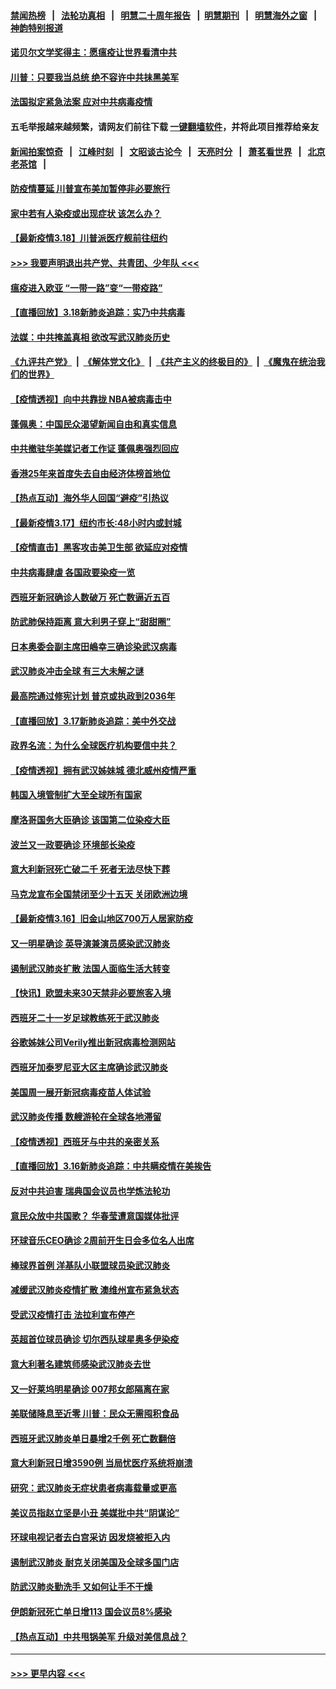 #### [禁闻热榜](热点新闻.md?=0)  &nbsp;&nbsp;|&nbsp;&nbsp; [法轮功真相](https://github.com/gfw-breaker/truth/blob/master/README.md?=0) &nbsp;&nbsp;|&nbsp;&nbsp; [明慧二十周年报告](https://github.com/gfw-breaker/mh-reports/blob/master/README.md?=0) &nbsp;&nbsp;|&nbsp;&nbsp;[明慧期刊](https://github.com/gfw-breaker/mh-qikan) &nbsp;&nbsp;|&nbsp;&nbsp; [明慧海外之窗](https://github.com/gfw-breaker/mh-news/blob/master/README.md?=0) &nbsp;&nbsp;|&nbsp;&nbsp; [神韵特别报道](https://github.com/gfw-breaker/mh-news/blob/master/shenyun.md?=0)
#### [诺贝尔文学奖得主：愿瘟疫让世界看清中共](../pages/nsc418/n11950222.md?t=03190231) 
#### [川普：只要我当总统 绝不容许中共抺黑美军](../pages/nsc418/n11950457.md?t=03190231) 
#### [法国拟定紧急法案 应对中共病毒疫情](../pages/nsc418/n11950548.md?t=03190231) 
#### 五毛举报越来越频繁，请网友们前往下载 [一键翻墙软件](https://github.com/gfw-breaker/ssr-accounts)，并将此项目推荐给亲友
#### [新闻拍案惊奇](https://github.com/gfw-breaker/banned-news/blob/master/pages/link4.md) &nbsp;&nbsp;|&nbsp;&nbsp; [江峰时刻](https://github.com/gfw-breaker/banned-news/blob/master/pages/link4.md) &nbsp;&nbsp;|&nbsp;&nbsp; [文昭谈古论今](https://github.com/gfw-breaker/banned-news/blob/master/pages/link4.md) &nbsp;&nbsp;|&nbsp;&nbsp; [天亮时分](https://github.com/gfw-breaker/banned-news/blob/master/pages/link4.md) &nbsp;&nbsp;|&nbsp;&nbsp; [萧茗看世界](https://github.com/gfw-breaker/banned-news/blob/master/pages/link4.md) &nbsp;&nbsp;|&nbsp;&nbsp; [北京老茶馆](https://github.com/gfw-breaker/banned-news/blob/master/pages/link4.md) &nbsp;&nbsp;|&nbsp;&nbsp; 
#### [防疫情蔓延 川普宣布美加暂停非必要旅行](../pages/nsc418/n11950260.md?t=03190231) 
#### [家中若有人染疫或出现症状 该怎么办？](../pages/nsc418/n11950165.md?t=03190231) 
#### [【最新疫情3.18】川普派医疗舰前往纽约](../pages/nsc418/n11948377.md?t=03190231) 
#### [>>> 我要声明退出共产党、共青团、少年队 <<<](https://github.com/begood0513/goodnews/blob/master/quit/letter.md) 
#### [瘟疫进入欧亚 “一带一路”变“一带疫路”](../pages/nsc418/n11949926.md?t=03190231) 
#### [【直播回放】3.18新肺炎追踪：实乃中共病毒](../pages/nsc418/n11949692.md?t=03190231) 
#### [法媒：中共掩盖真相 欲改写武汉肺炎历史](../pages/nsc418/n11949667.md?t=03190231) 
#### [《九评共产党》](https://github.com/begood0513/9ping.md/blob/master/README.md) &nbsp;|&nbsp; [《解体党文化》](../../../../jtdwh.md/blob/master/README.md)  &nbsp;|&nbsp; [《共产主义的终极目的》](../../../../gczydzjmd.md/blob/master/README.md) &nbsp;|&nbsp; [《魔鬼在统治我们的世界》](../../../../mgztzwmdsj.md/blob/master/README.md) 
#### [【疫情透视】向中共靠拢 NBA被病毒击中](../pages/nsc418/n11948462.md?t=03190231) 
#### [蓬佩奥：中国民众渴望新闻自由和真实信息](../pages/nsc418/n11948448.md?t=03190231) 
#### [中共撤驻华美媒记者工作证 蓬佩奥强烈回应](../pages/nsc418/n11948259.md?t=03190231) 
#### [香港25年来首度失去自由经济体榜首地位](../pages/nsc418/n11948078.md?t=03190231) 
#### [【热点互动】海外华人回国“避疫”引热议](../pages/nsc418/n11947713.md?t=03190231) 
#### [【最新疫情3.17】纽约市长:48小时内或封城](../pages/nsc418/n11945621.md?t=03190231) 
#### [【疫情直击】黑客攻击美卫生部 欲延应对疫情](../pages/nsc418/n11947801.md?t=03190231) 
#### [中共病毒肆虐 各国政要染疫一览](../pages/nsc418/n11947576.md?t=03190231) 
#### [西班牙新冠确诊人数破万 死亡数逼近五百](../pages/nsc418/n11947740.md?t=03190231) 
#### [防武肺保持距离 意大利男子穿上“甜甜圈”](../pages/nsc418/n11947656.md?t=03190231) 
#### [日本奥委会副主席田嶋幸三确诊染武汉病毒](../pages/nsc418/n11947486.md?t=03190231) 
#### [武汉肺炎冲击全球 有三大未解之谜](../pages/nsc418/n11946311.md?t=03190231) 
#### [最高院通过修宪计划 普京或执政到2036年](../pages/nsc418/n11947240.md?t=03190231) 
#### [【直播回放】3.17新肺炎追踪：美中外交战](../pages/nsc418/n11947234.md?t=03190231) 
#### [政界名流：为什么全球医疗机构要信中共？](../pages/nsc418/n11945479.md?t=03190231) 
#### [【疫情透视】拥有武汉姊妹城 德北威州疫情严重](../pages/nsc418/n11945308.md?t=03190231) 
#### [韩国入境管制扩大至全球所有国家](../pages/nsc418/n11946052.md?t=03190231) 
#### [摩洛哥国务大臣确诊 该国第二位染疫大臣](../pages/nsc418/n11946118.md?t=03190231) 
#### [波兰又一政要确诊 环境部长染疫](../pages/nsc418/n11945855.md?t=03190231) 
#### [意大利新冠死亡破二千 死者无法尽快下葬](../pages/nsc418/n11945606.md?t=03190231) 
#### [马克龙宣布全国禁闭至少十五天 关闭欧洲边境](../pages/nsc418/n11945485.md?t=03190231) 
#### [【最新疫情3.16】旧金山地区700万人居家防疫](../pages/nsc418/n11942860.md?t=03190231) 
#### [又一明星确诊 英导演兼演员感染武汉肺炎](../pages/nsc418/n11945401.md?t=03190231) 
#### [遏制武汉肺炎扩散 法国人面临生活大转变](../pages/nsc418/n11945061.md?t=03190231) 
#### [【快讯】欧盟未来30天禁非必要旅客入境](../pages/nsc418/n11944904.md?t=03190231) 
#### [西班牙二十一岁足球教练死于武汉肺炎](../pages/nsc418/n11945064.md?t=03190231) 
#### [谷歌姊妹公司Verily推出新冠病毒检测网站](../pages/nsc418/n11945017.md?t=03190231) 
#### [西班牙加泰罗尼亚大区主席确诊武汉肺炎](../pages/nsc418/n11944803.md?t=03190231) 
#### [美国周一展开新冠病毒疫苗人体试验](../pages/nsc418/n11944761.md?t=03190231) 
#### [武汉肺炎传播 数艘游轮在全球各地滞留](../pages/nsc418/n11944636.md?t=03190231) 
#### [【疫情透视】西班牙与中共的亲密关系](../pages/nsc418/n11942614.md?t=03190231) 
#### [【直播回放】3.16新肺炎追踪：中共瞒疫情在美挨告](../pages/nsc418/n11944429.md?t=03190231) 
#### [反对中共迫害 瑞典国会议员也学炼法轮功](../pages/nsc418/n11942100.md?t=03190231) 
#### [意民众放中共国歌？ 华春莹遭意国媒体批评](../pages/nsc418/n11944059.md?t=03190231) 
#### [环球音乐CEO确诊 2周前开生日会多位名人出席](../pages/nsc418/n11943534.md?t=03190231) 
#### [棒球界首例 洋基队小联盟球员染武汉肺炎](../pages/nsc418/n11943281.md?t=03190231) 
#### [减缓武汉肺炎疫情扩散 澳维州宣布紧急状态](../pages/nsc418/n11943533.md?t=03190231) 
#### [受武汉疫情打击 法拉利宣布停产](../pages/nsc418/n11942936.md?t=03190231) 
#### [英超首位球员确诊 切尔西队球星奥多伊染疫](../pages/nsc418/n11937187.md?t=03190231) 
#### [意大利著名建筑师感染武汉肺炎去世](../pages/nsc418/n11943211.md?t=03190231) 
#### [又一好莱坞明星确诊 007邦女郎隔离在家](../pages/nsc418/n11943213.md?t=03190231) 
#### [美联储降息至近零 川普：民众无需囤积食品](../pages/nsc418/n11943043.md?t=03190231) 
#### [西班牙武汉肺炎单日暴增2千例 死亡数翻倍](../pages/nsc418/n11942800.md?t=03190231) 
#### [意大利新冠日增3590例 当局忧医疗系统将崩溃](../pages/nsc418/n11942691.md?t=03190231) 
#### [研究：武汉肺炎无症状患者病毒载量或更高](../pages/nsc418/n11942608.md?t=03190231) 
#### [美议员指赵立坚是小丑 美媒批中共“阴谋论”](../pages/nsc418/n11942370.md?t=03190231) 
#### [环球电视记者去白宫采访 因发烧被拒入内](../pages/nsc418/n11942516.md?t=03190231) 
#### [遏制武汉肺炎 耐克关闭美国及全球多国门店](../pages/nsc418/n11942366.md?t=03190231) 
#### [防武汉肺炎勤洗手 又如何让手不干燥](../pages/nsc418/n11942105.md?t=03190231) 
#### [伊朗新冠死亡单日增113 国会议员8%感染](../pages/nsc418/n11942119.md?t=03190231) 
#### [【热点互动】中共甩锅美军 升级对美信息战？](../pages/nsc418/n11940633.md?t=03190231) 

----
#### [ >>> 更早内容 <<< ](../indexes/nsc418-earlier.md)
